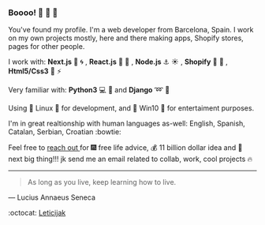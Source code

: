  ### Boooo! :ghost: :ghost: :ghost:

You've found my profile.
I'm a web developer from Barcelona, Spain. 
I work on my own projects mostly, here and there making apps, Shopify stores, pages for other people.

I work with:  	**Next.js** :speedboat: :cyclone: ,  **React.js** :ship: :ocean: ,  **Node.js**  :anchor: :sunny: , **Shopify** :bullettrain_front: :foggy: , **Html5/Css3** :roller_coaster: :zap:

Very familiar with: **Python3** :computer: :jack_o_lantern: and **Django** :loop: :low_brightness:

Using :penguin: Linux :penguin: for development, and :floppy_disk: Win10 :floppy_disk: for entertaiment purposes. 

I'm in great realtionship with human languages as-well: English, Spanish, Catalan, Serbian, Croatian :bowtie:

Feel free to [reach out ](mailto:faustofelus84@gmail.com) for  :fireworks:  free life advice,  :moneybag:  11 billion dollar idea and  :sparkler:  next big thing!!!
jk send me an email related to collab, work, cool projects :fire:

---

> As long as you live, keep learning how to live.

— Lucius Annaeus Seneca

:octocat: [Leticijak](https://github.com/Leticijak)
